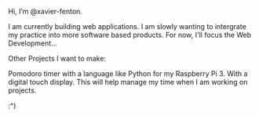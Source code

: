  Hi, I’m @xavier-fenton.


I am currently building web applications. 
I am slowly wanting to intergrate my practice into more software based products. For now, I'll focus the Web Development...


Other Projects I want to make:

Pomodoro timer with a language like Python for my Raspberry Pi 3. With a digital touch display. This will help manage my time when I am working on projects. 

:^)

<!---
xavier-fenton/xavier-fenton is a ✨ special ✨ repository because its `README.md` (this file) appears on your GitHub profile.
You can click the Preview link to take a look at your changes.
--->
